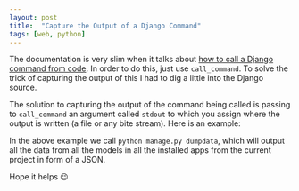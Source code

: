 ```yaml
---
layout: post
title:  "Capture the Output of a Django Command"
tags: [web, python]
---
```



The documentation is very slim when it talks about [how to call a Django command from code](https://docs.djangoproject.com/en/2.1/ref/django-admin/#running-management-commands-from-your-code). In order to do this, just use `call_command`. To solve the trick of capturing the output of this I had to dig a little into the Django source.

The solution to capturing the output of the command being called is passing to `call_command` an argument called `stdout` to which you assign where the output is written (a file or any bite stream). Here is an example:

<script src="https://gist.github.com/surdu/5db721a9970b3e59af82af932d73c4d1.js"></script>

In the above example we call `python manage.py dumpdata`, which will output all the data from all the models in all the installed apps from the current project in form of a JSON.

Hope it helps 😉
